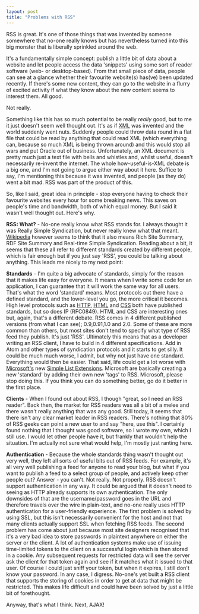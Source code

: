 ```yaml
---
layout: post
title: "Problems with RSS"
---
```

RSS is great. It's one of those things that was invented by someone somewhere
that no-one really knows but has nevertheless turned into this big monster
that is liberally sprinkled around the web.

It's a fundamentally simple concept: publish a little bit of data about a
website and let people access the data 'snippets' using some sort of reader
software (web- or desktop-based). From that small piece of data, people can
see at a glance whether their favourite website(s) has(ve) been updated
recently. If there's some new content, they can go to the website in a flurry
of excited activity if what they know about the new content seems to interest
them. All good.

Not really.

Something like this has so much potential to be really *really* good, but to
me it just doesn't seem well thought out. It's as if [XML][1] was invented and
the world suddenly went nuts. Suddenly people could throw data round in a flat
file that could be read by anything that could read XML (which everything can,
because so much XML is being thrown around) and this would stop all wars and
put Oracle out of business. Unfortunately, an XML document is pretty much just
a text file with bells and whistles and, whilst useful, doesn't necessarily
re-invent the internet. The whole how-useful-is-XML debate is a big one, and
I'm not going to argue either way about it here. Suffice to say, I'm
mentioning this because it was invented, and people (as they do) went a bit
mad. RSS was part of the product of this.

So, like I said, great idea in principle - stop everyone having to check their
favourite websites every hour for some breaking news. This saves on people's
time and bandwidth, both of which equal money. But I said it wasn't well
thought out. Here's why.

**RSS: What?** - No-one really know what RSS stands for. I always thought it
was Really Simple Syndication, but never really knew what that meant.
[Wikipedia][2] however seems to think that it also means Rich Site Summary,
RDF Site Summary and Real-time Simple Syndication. Reading about a bit, it
seems that these all refer to different standards created by different people,
which is fair enough but if you just say 'RSS', you could be talking about
anything. This leads me nicely to my next point:

**Standards** - I'm quite a big advocate of standards, simply for the reason
that it makes life easy for everyone. It means when I write some code for an
application, I can guarantee that it will work the same way for all users.
That's what the word 'standard' means. Most protocols out there have a defined
standard, and the lower-level you go, the more critical it becomes. High level
protocols such as [HTTP][3], [HTML][4] and [CSS][5] both have published
standards, but so does IP (RFC0849). HTML and CSS are interesting ones but,
again, that's a different debate. RSS comes in 4 different published versions
(from what I can see); 0.9,0.91,1.0 and 2.0. Some of these are more common
than others, but most sites don't tend to specify what type of RSS feed they
publish. It's just 'RSS'. Ultimately this means that as a developer writing an
RSS client, I have to build in 4 different specifications. Add in Atom and
other types of syndication protocols and it starts to get silly. It could be
much much worse, I admit, but why not just have one standard. Everything would
then be easier. That said, life could get a lot worse with [Microsoft's][6]
new [Simple List Extensions][7]. Microsoft are basically creating a new
'standard' by adding their own new 'tags' to RSS. Microsoft, please stop doing
this. If you think you can do something better, go do it better in the first
place.

**Clients** - When I found out about RSS, I though "great, so I need an RSS
reader". Back then, the market for RSS readers was all a bit of a melee and
there wasn't really anything that was any good. Still today, it seems that
there isn't any clear market leader in RSS readers. There's nothing that 80%
of RSS geeks can point a new user to and say "here, use this". I certainly
found nothing that I thought was good software, so I wrote my own, which I
still use. I would let other people have it, but frankly that wouldn't help
the situation. I'm actually not sure what would help, I'm mostly just ranting
here.

**Authentication** - Because the whole standards thing wasn't thought out very
well, they left all sorts of useful bits out of RSS feeds. For example, it's
all very well publishing a feed for anyone to read your blog, but what if you
want to publish a feed to a select group of people, and actively keep other
people out? Answer - you can't. Not really. Not properly. RSS doesn't support
authentication in any way. It could be argued that it doesn't need to seeing
as HTTP already supports its own authentication. The only downsides of that
are the username/password goes in the URL and therefore travels over the wire
in plain-text, and no-one really uses HTTP authentication for a user-friendly
experience. The first problem is solved by using SSL, but this isn't
necessarily convenient for the host and not that many clients actually support
SSL when fetching RSS feeds. The second problem has come about just because
most site designers recognised that it's a very bad idea to store passwords in
plaintext anywhere on either the server or the client. A lot of authentication
systems make use of issuing time-limited tokens to the client on a successful
login which is then stored in a cookie. Any subsequent requests for restricted
data will see the server ask the client for that token again and see if it
matches what it issued to that user. Of course I could just sniff your token,
but when it expires, I still don't know your password. In any case, I digress.
No-one's yet built a RSS client that supports the storing of cookies in order
to get at data that might be restricted. This makes life difficult and could
have been solved by just a little bit of forethought.

Anyway, that's what I think. Next, AJAX!

   [1]: http://www.w3.org/XML/

   [2]: http://en.wikipedia.org/wiki/RSS_(protocol)

   [3]: http://www.w3.org/Protocols/

   [4]: http://www.w3.org/MarkUp/

   [5]: http://www.w3.org/Style/CSS/

   [6]: http://www.microsoft.com/

   [7]: http://blogs.msdn.com/rssteam/archive/2006/03/28/563116.aspx
